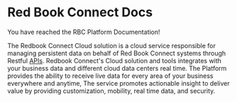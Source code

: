 Red Book Connect Docs
=====================

You have reached the RBC Platform Documentation!

The Redbook Connect Cloud solution is a cloud service responsible for managing persistent data on behalf of Red Book Connect systems through Restful [APIs](https://api.redbookcloud.com/swagger-ui/index.html). Redbook Connect's Cloud solution and tools integrates with your business data and different cloud data centers real time. The Platform provides the ability to receive live data for every area of your business everywhere and anytime,  The service promotes actionable insight to deliver value by providing customization, mobility, real time data, and security.
